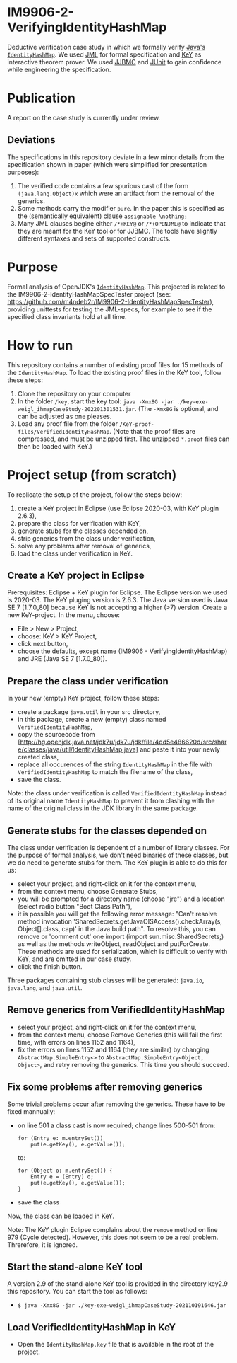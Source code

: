 # IM9906-2-VerifyingIdentityHashMap
Deductive verification case study in which we formally verify [Java's
`IdentityHashMap`](http://hg.openjdk.java.net/jdk7u/jdk7u/jdk/file/4dd5e486620d/src/share/classes/java/util/IdentityHashMap.java).
We used [JML](https://www.cs.ucf.edu/~leavens/JML/index.shtml) for
formal specification and [KeY](https://www.key-project.org) as
interactive theorem prover.  We used
[JJBMC](https://github.com/JonasKlamroth/JJBMC) and
[JUnit](https://junit.org) to gain confidence while engineering the
specification.

# Publication

A report on the case study is currently under review.

## Deviations

The specifications in this repository deviate in a few minor details
from the specification shown in paper (which were simplified for
presentation purposes):
1. The verified code contains a few spurious cast of the form
   `(java.lang.Object)x` which were an artifact from the removal of
   the generics.
2. Some methods carry the modifier `pure`. In the paper this is
   specified as the (semantically equivalent) clause `assignable
   \nothing;`
3. Many JML clauses begine either `/*+KEY@` or `/*+OPENJML@` to
   indicate that they are meant for the KeY tool or for JJBMC. The
   tools have slightly different syntaxes and sets of supported
   constructs.

# Purpose
Formal analysis of OpenJDK's [`IdentityHashMap`](http://hg.openjdk.java.net/jdk7u/jdk7u/jdk/file/4dd5e486620d/src/share/classes/java/util/IdentityHashMap.java).
This projected is related to the IM9906-2-IdentityHashMapSpecTester project (see: https://github.com/m4ndeb2r/IM9906-2-IdentityHashMapSpecTester), providing
unittests for testing the JML-specs, for example to see if the specified class invariants hold at all time.

# How to run 
This repository contains a number of existing proof files for 15 methods of the `IdentityHashMap`. To load the existing proof files in the KeY tool, follow these steps:
1. Clone the repository on your computer
1. In the folder `/key`, start the key tool: `java -Xmx8G -jar ./key-exe-weigl_ihmapCaseStudy-202201301531.jar`. (The `-Xmx8G` is optional, and can be adjusted as one pleases.
1. Load any proof file from the folder `/KeY-proof-files/VerifiedIdentityHashMap`. (Note that the proof files are compressed, and must be unzipped first. The unzipped `*.proof` files can then be loaded with KeY.)  

# Project setup (from scratch)
To replicate the setup of the project, follow the steps below:
1. create a KeY project in Eclipse (use Eclipse 2020-03, with KeY plugin 2.6.3),
1. prepare the class for verification with KeY,
1. generate stubs for the classes depended on,
1. strip generics from the class under verification,
1. solve any problems after removal of generics,
1. load the class under verification in KeY.

## Create a KeY project in Eclipse
Prerequisites: Eclipse + KeY plugin for Eclipse. The Eclipse version we used is 2020-03. The KeY pluging version is 2.6.3. The Java version used is Java SE 7 \[1.7.0_80\] because KeY is not accepting a higher (>7) version.
Create a new KeY-project. In the menu, choose:
* File > New > Project,
* choose: KeY > KeY Project,
* click next button,
* choose the defaults, except name (IM9906 - VerifyingIdentityHashMap) and JRE (Java SE 7 \[1.7.0_80\]).

## Prepare the class under verification
In your new (empty) KeY project, follow these steps:
* create a package `java.util` in your src directory,
* in this package, create a new (empty) class named `VerifiedIdentityHashMap`,
* copy the sourcecode from [http://hg.openjdk.java.net/jdk7u/jdk7u/jdk/file/4dd5e486620d/src/share/classes/java/util/IdentityHashMap.java] and paste it into your newly created class,
* replace all occurences of the string `IdentityHashMap` in the file with `VerifiedIdentityHashMap` to match the filename of the class,
* save the class.

Note: the class under verification is called `VerifiedIdentityHashMap` instead of its original name `IdentityHashMap` to prevent it from clashing with the name of the original class in the JDK library in the same package.

## Generate stubs for the classes depended on
The class under verification is dependent of a number of library classes. For the purpose of formal analysis, we don't need binaries of these classes, but we do need to generate stubs for them. The KeY plugin is able to do this for us:
* select your project, and right-click on it for the context menu,
* from the context menu, choose Generate Stubs,
* you will be prompted for a directory name (choose "jre") and a location (select radio button "Boot Class Path"),
* it is possible you will get the following error message: "Can't resolve method invocation 'SharedSecrets.getJavaOISAccess().checkArray(s, Object[].class, cap)' in the Java build path". To resolve this, you can remove or 'comment out' one import (import sun.misc.SharedSecrets;) as well as the methods writeObject, readObject and putForCreate. These methods are used for serialization, which is difficult to verify with KeY, and are omitted in our case study.
* click the finish button.

Three packages containing stub classes will be generated: `java.io`, `java.lang`, and `java.util`.

## Remove generics from VerifiedIdentityHashMap
* select your project, and right-click on it for the context menu,
* from the context menu, choose Remove Generics (this will fail the first time, with errors on lines 1152 and 1164),
* fix the errors on lines 1152 and 1164 (they are similar) by changing `AbstractMap.SimpleEntry<>` to `AbstractMap.SimpleEntry<Object, Object>`, and retry removing the generics. This time you should succeed.

## Fix some problems after removing generics
Some trivial problems occur after removing the generics. These have to be fixed mannually:
* on line 501 a class cast is now required; change lines 500-501 from:
  ```
  for (Entry e: m.entrySet())
      put(e.getKey(), e.getValue());
  ```
  to:
  ```
  for (Object o: m.entrySet()) {
	  Entry e = (Entry) o;
	  put(e.getKey(), e.getValue());
  }
  ```
* save the class

Now, the class can be loaded in KeY. 

Note: The KeY plugin Eclipse complains about the `remove` method on line 979 (Cycle detected). However, this does not seem to be a real problem. Threrefore, it is ignored. 

## Start the stand-alone KeY tool
A version 2.9 of the stand-alone KeY tool is provided in the directory key2.9 this repository. You can start the tool as follows:
* `$ java -Xmx8G -jar ./key-exe-weigl_ihmapCaseStudy-202110191646.jar` 

## Load VerifiedIdentityHashMap in KeY
* Open the `IdentityHashMap.key` file that is available in the root of the project.
